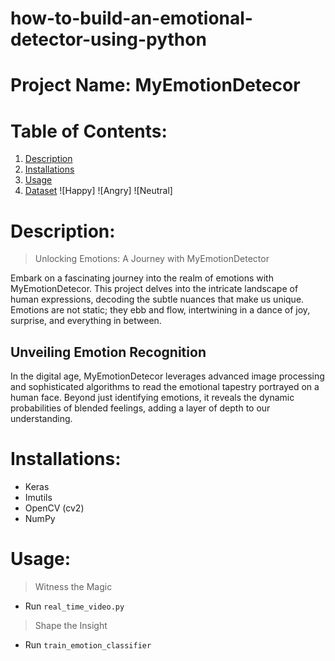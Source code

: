 # how-to-build-an-emotional-detector-using-python

# Project Name: MyEmotionDetecor

# Table of Contents:
1. [Description](#p1)
2. [Installations](#p2)
3. [Usage](#p3)
4. [Dataset](#p4)
![Happy]
![Angry]
![Neutral]

<a id="p1"></a>
# Description:
> Unlocking Emotions: A Journey with MyEmotionDetector

Embark on a fascinating journey into the realm of emotions with MyEmotionDetecor. This project delves into the intricate landscape of human expressions, decoding the subtle nuances that make us unique. Emotions are not static; they ebb and flow, intertwining in a dance of joy, surprise, and everything in between.

## Unveiling Emotion Recognition
In the digital age, MyEmotionDetecor leverages advanced image processing and sophisticated algorithms to read the emotional tapestry portrayed on a human face. Beyond just identifying emotions, it reveals the dynamic probabilities of blended feelings, adding a layer of depth to our understanding.

<a id="p2"></a>
# Installations:
- Keras
- Imutils
- OpenCV (cv2)
- NumPy

<a id="p3"></a>
# Usage:
> Witness the Magic
- Run `real_time_video.py`

> Shape the Insight
- Run `train_emotion_classifier`

